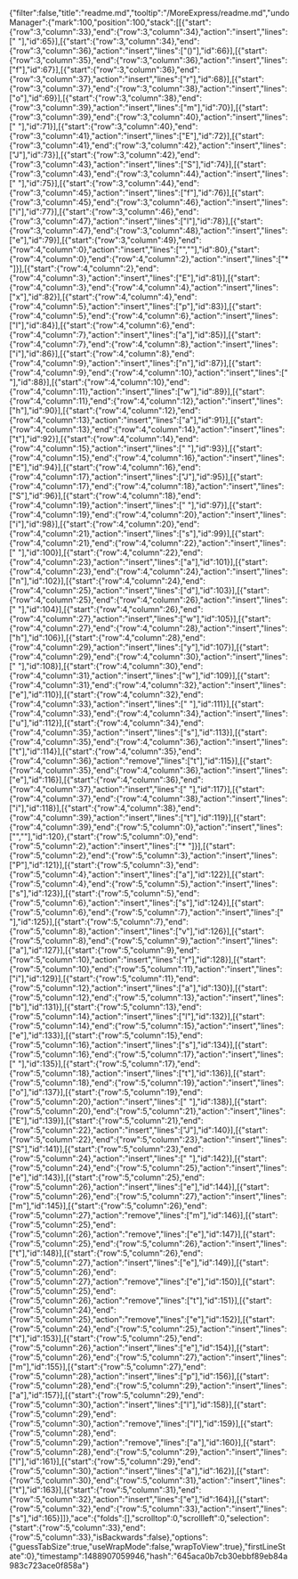 {"filter":false,"title":"readme.md","tooltip":"/MoreExpress/readme.md","undoManager":{"mark":100,"position":100,"stack":[[{"start":{"row":3,"column":33},"end":{"row":3,"column":34},"action":"insert","lines":[" "],"id":65}],[{"start":{"row":3,"column":34},"end":{"row":3,"column":36},"action":"insert","lines":["()"],"id":66}],[{"start":{"row":3,"column":35},"end":{"row":3,"column":36},"action":"insert","lines":["f"],"id":67}],[{"start":{"row":3,"column":36},"end":{"row":3,"column":37},"action":"insert","lines":["r"],"id":68}],[{"start":{"row":3,"column":37},"end":{"row":3,"column":38},"action":"insert","lines":["o"],"id":69}],[{"start":{"row":3,"column":38},"end":{"row":3,"column":39},"action":"insert","lines":["m"],"id":70}],[{"start":{"row":3,"column":39},"end":{"row":3,"column":40},"action":"insert","lines":[" "],"id":71}],[{"start":{"row":3,"column":40},"end":{"row":3,"column":41},"action":"insert","lines":["E"],"id":72}],[{"start":{"row":3,"column":41},"end":{"row":3,"column":42},"action":"insert","lines":["J"],"id":73}],[{"start":{"row":3,"column":42},"end":{"row":3,"column":43},"action":"insert","lines":["S"],"id":74}],[{"start":{"row":3,"column":43},"end":{"row":3,"column":44},"action":"insert","lines":[" "],"id":75}],[{"start":{"row":3,"column":44},"end":{"row":3,"column":45},"action":"insert","lines":["f"],"id":76}],[{"start":{"row":3,"column":45},"end":{"row":3,"column":46},"action":"insert","lines":["i"],"id":77}],[{"start":{"row":3,"column":46},"end":{"row":3,"column":47},"action":"insert","lines":["l"],"id":78}],[{"start":{"row":3,"column":47},"end":{"row":3,"column":48},"action":"insert","lines":["e"],"id":79}],[{"start":{"row":3,"column":49},"end":{"row":4,"column":0},"action":"insert","lines":["",""],"id":80},{"start":{"row":4,"column":0},"end":{"row":4,"column":2},"action":"insert","lines":["* "]}],[{"start":{"row":4,"column":2},"end":{"row":4,"column":3},"action":"insert","lines":["E"],"id":81}],[{"start":{"row":4,"column":3},"end":{"row":4,"column":4},"action":"insert","lines":["x"],"id":82}],[{"start":{"row":4,"column":4},"end":{"row":4,"column":5},"action":"insert","lines":["p"],"id":83}],[{"start":{"row":4,"column":5},"end":{"row":4,"column":6},"action":"insert","lines":["l"],"id":84}],[{"start":{"row":4,"column":6},"end":{"row":4,"column":7},"action":"insert","lines":["a"],"id":85}],[{"start":{"row":4,"column":7},"end":{"row":4,"column":8},"action":"insert","lines":["i"],"id":86}],[{"start":{"row":4,"column":8},"end":{"row":4,"column":9},"action":"insert","lines":["n"],"id":87}],[{"start":{"row":4,"column":9},"end":{"row":4,"column":10},"action":"insert","lines":[" "],"id":88}],[{"start":{"row":4,"column":10},"end":{"row":4,"column":11},"action":"insert","lines":["w"],"id":89}],[{"start":{"row":4,"column":11},"end":{"row":4,"column":12},"action":"insert","lines":["h"],"id":90}],[{"start":{"row":4,"column":12},"end":{"row":4,"column":13},"action":"insert","lines":["a"],"id":91}],[{"start":{"row":4,"column":13},"end":{"row":4,"column":14},"action":"insert","lines":["t"],"id":92}],[{"start":{"row":4,"column":14},"end":{"row":4,"column":15},"action":"insert","lines":[" "],"id":93}],[{"start":{"row":4,"column":15},"end":{"row":4,"column":16},"action":"insert","lines":["E"],"id":94}],[{"start":{"row":4,"column":16},"end":{"row":4,"column":17},"action":"insert","lines":["J"],"id":95}],[{"start":{"row":4,"column":17},"end":{"row":4,"column":18},"action":"insert","lines":["S"],"id":96}],[{"start":{"row":4,"column":18},"end":{"row":4,"column":19},"action":"insert","lines":[" "],"id":97}],[{"start":{"row":4,"column":19},"end":{"row":4,"column":20},"action":"insert","lines":["i"],"id":98}],[{"start":{"row":4,"column":20},"end":{"row":4,"column":21},"action":"insert","lines":["s"],"id":99}],[{"start":{"row":4,"column":21},"end":{"row":4,"column":22},"action":"insert","lines":[" "],"id":100}],[{"start":{"row":4,"column":22},"end":{"row":4,"column":23},"action":"insert","lines":["a"],"id":101}],[{"start":{"row":4,"column":23},"end":{"row":4,"column":24},"action":"insert","lines":["n"],"id":102}],[{"start":{"row":4,"column":24},"end":{"row":4,"column":25},"action":"insert","lines":["d"],"id":103}],[{"start":{"row":4,"column":25},"end":{"row":4,"column":26},"action":"insert","lines":[" "],"id":104}],[{"start":{"row":4,"column":26},"end":{"row":4,"column":27},"action":"insert","lines":["w"],"id":105}],[{"start":{"row":4,"column":27},"end":{"row":4,"column":28},"action":"insert","lines":["h"],"id":106}],[{"start":{"row":4,"column":28},"end":{"row":4,"column":29},"action":"insert","lines":["y"],"id":107}],[{"start":{"row":4,"column":29},"end":{"row":4,"column":30},"action":"insert","lines":[" "],"id":108}],[{"start":{"row":4,"column":30},"end":{"row":4,"column":31},"action":"insert","lines":["w"],"id":109}],[{"start":{"row":4,"column":31},"end":{"row":4,"column":32},"action":"insert","lines":["e"],"id":110}],[{"start":{"row":4,"column":32},"end":{"row":4,"column":33},"action":"insert","lines":[" "],"id":111}],[{"start":{"row":4,"column":33},"end":{"row":4,"column":34},"action":"insert","lines":["u"],"id":112}],[{"start":{"row":4,"column":34},"end":{"row":4,"column":35},"action":"insert","lines":["s"],"id":113}],[{"start":{"row":4,"column":35},"end":{"row":4,"column":36},"action":"insert","lines":["t"],"id":114}],[{"start":{"row":4,"column":35},"end":{"row":4,"column":36},"action":"remove","lines":["t"],"id":115}],[{"start":{"row":4,"column":35},"end":{"row":4,"column":36},"action":"insert","lines":["e"],"id":116}],[{"start":{"row":4,"column":36},"end":{"row":4,"column":37},"action":"insert","lines":[" "],"id":117}],[{"start":{"row":4,"column":37},"end":{"row":4,"column":38},"action":"insert","lines":["i"],"id":118}],[{"start":{"row":4,"column":38},"end":{"row":4,"column":39},"action":"insert","lines":["t"],"id":119}],[{"start":{"row":4,"column":39},"end":{"row":5,"column":0},"action":"insert","lines":["",""],"id":120},{"start":{"row":5,"column":0},"end":{"row":5,"column":2},"action":"insert","lines":["* "]}],[{"start":{"row":5,"column":2},"end":{"row":5,"column":3},"action":"insert","lines":["P"],"id":121}],[{"start":{"row":5,"column":3},"end":{"row":5,"column":4},"action":"insert","lines":["a"],"id":122}],[{"start":{"row":5,"column":4},"end":{"row":5,"column":5},"action":"insert","lines":["s"],"id":123}],[{"start":{"row":5,"column":5},"end":{"row":5,"column":6},"action":"insert","lines":["s"],"id":124}],[{"start":{"row":5,"column":6},"end":{"row":5,"column":7},"action":"insert","lines":[" "],"id":125}],[{"start":{"row":5,"column":7},"end":{"row":5,"column":8},"action":"insert","lines":["v"],"id":126}],[{"start":{"row":5,"column":8},"end":{"row":5,"column":9},"action":"insert","lines":["a"],"id":127}],[{"start":{"row":5,"column":9},"end":{"row":5,"column":10},"action":"insert","lines":["r"],"id":128}],[{"start":{"row":5,"column":10},"end":{"row":5,"column":11},"action":"insert","lines":["i"],"id":129}],[{"start":{"row":5,"column":11},"end":{"row":5,"column":12},"action":"insert","lines":["a"],"id":130}],[{"start":{"row":5,"column":12},"end":{"row":5,"column":13},"action":"insert","lines":["b"],"id":131}],[{"start":{"row":5,"column":13},"end":{"row":5,"column":14},"action":"insert","lines":["l"],"id":132}],[{"start":{"row":5,"column":14},"end":{"row":5,"column":15},"action":"insert","lines":["e"],"id":133}],[{"start":{"row":5,"column":15},"end":{"row":5,"column":16},"action":"insert","lines":["s"],"id":134}],[{"start":{"row":5,"column":16},"end":{"row":5,"column":17},"action":"insert","lines":[" "],"id":135}],[{"start":{"row":5,"column":17},"end":{"row":5,"column":18},"action":"insert","lines":["t"],"id":136}],[{"start":{"row":5,"column":18},"end":{"row":5,"column":19},"action":"insert","lines":["o"],"id":137}],[{"start":{"row":5,"column":19},"end":{"row":5,"column":20},"action":"insert","lines":[" "],"id":138}],[{"start":{"row":5,"column":20},"end":{"row":5,"column":21},"action":"insert","lines":["E"],"id":139}],[{"start":{"row":5,"column":21},"end":{"row":5,"column":22},"action":"insert","lines":["J"],"id":140}],[{"start":{"row":5,"column":22},"end":{"row":5,"column":23},"action":"insert","lines":["S"],"id":141}],[{"start":{"row":5,"column":23},"end":{"row":5,"column":24},"action":"insert","lines":[" "],"id":142}],[{"start":{"row":5,"column":24},"end":{"row":5,"column":25},"action":"insert","lines":["e"],"id":143}],[{"start":{"row":5,"column":25},"end":{"row":5,"column":26},"action":"insert","lines":["e"],"id":144}],[{"start":{"row":5,"column":26},"end":{"row":5,"column":27},"action":"insert","lines":["m"],"id":145}],[{"start":{"row":5,"column":26},"end":{"row":5,"column":27},"action":"remove","lines":["m"],"id":146}],[{"start":{"row":5,"column":25},"end":{"row":5,"column":26},"action":"remove","lines":["e"],"id":147}],[{"start":{"row":5,"column":25},"end":{"row":5,"column":26},"action":"insert","lines":["t"],"id":148}],[{"start":{"row":5,"column":26},"end":{"row":5,"column":27},"action":"insert","lines":["e"],"id":149}],[{"start":{"row":5,"column":26},"end":{"row":5,"column":27},"action":"remove","lines":["e"],"id":150}],[{"start":{"row":5,"column":25},"end":{"row":5,"column":26},"action":"remove","lines":["t"],"id":151}],[{"start":{"row":5,"column":24},"end":{"row":5,"column":25},"action":"remove","lines":["e"],"id":152}],[{"start":{"row":5,"column":24},"end":{"row":5,"column":25},"action":"insert","lines":["t"],"id":153}],[{"start":{"row":5,"column":25},"end":{"row":5,"column":26},"action":"insert","lines":["e"],"id":154}],[{"start":{"row":5,"column":26},"end":{"row":5,"column":27},"action":"insert","lines":["m"],"id":155}],[{"start":{"row":5,"column":27},"end":{"row":5,"column":28},"action":"insert","lines":["p"],"id":156}],[{"start":{"row":5,"column":28},"end":{"row":5,"column":29},"action":"insert","lines":["a"],"id":157}],[{"start":{"row":5,"column":29},"end":{"row":5,"column":30},"action":"insert","lines":["l"],"id":158}],[{"start":{"row":5,"column":29},"end":{"row":5,"column":30},"action":"remove","lines":["l"],"id":159}],[{"start":{"row":5,"column":28},"end":{"row":5,"column":29},"action":"remove","lines":["a"],"id":160}],[{"start":{"row":5,"column":28},"end":{"row":5,"column":29},"action":"insert","lines":["l"],"id":161}],[{"start":{"row":5,"column":29},"end":{"row":5,"column":30},"action":"insert","lines":["a"],"id":162}],[{"start":{"row":5,"column":30},"end":{"row":5,"column":31},"action":"insert","lines":["t"],"id":163}],[{"start":{"row":5,"column":31},"end":{"row":5,"column":32},"action":"insert","lines":["e"],"id":164}],[{"start":{"row":5,"column":32},"end":{"row":5,"column":33},"action":"insert","lines":["s"],"id":165}]]},"ace":{"folds":[],"scrolltop":0,"scrollleft":0,"selection":{"start":{"row":5,"column":33},"end":{"row":5,"column":33},"isBackwards":false},"options":{"guessTabSize":true,"useWrapMode":false,"wrapToView":true},"firstLineState":0},"timestamp":1488907059946,"hash":"645aca0b7cb30ebbf89eb84a983c723ace0f858a"}